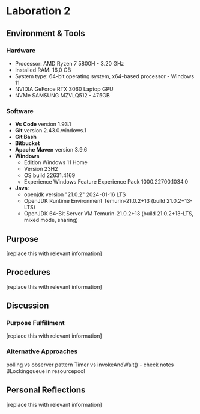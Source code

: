 # Laboration 2

## Environment & Tools
### Hardware
- Processor: AMD Ryzen 7 5800H - 3.20 GHz
- Installed RAM: 16,0 GB
- System type: 64-bit operating system, x64-based processor - Windows 11
- NVIDIA GeForce RTX 3060 Laptop GPU
- NVMe SAMSUNG MZVLQ512 - 475GB
### Software
- **Vs Code** version 1.93.1
- **Git** version 2.43.0.windows.1
- **Git Bash**
- **Bitbucket**
- **Apache Maven** version 3.9.6
- **Windows**
    - Edition Windows 11 Home
    - Version 23H2
    - OS build 22631.4169
    - Experience Windows Feature Experience Pack 1000.22700.1034.0
- **Java**:
    - openjdk version "21.0.2" 2024-01-16 LTS
    - OpenJDK Runtime Environment Temurin-21.0.2+13 (build 21.0.2+13-LTS)
    - OpenJDK 64-Bit Server VM Temurin-21.0.2+13 (build 21.0.2+13-LTS, mixed mode, sharing)

## Purpose
[replace this with relevant information]

## Procedures
[replace this with relevant information]

## Discussion
### Purpose Fulfillment
[replace this with relevant information]

### Alternative Approaches
polling vs observer pattern
Timer vs invokeAndWait() - check notes
BLockingqueue in resourcepool


## Personal Reflections
[replace this with relevant information]